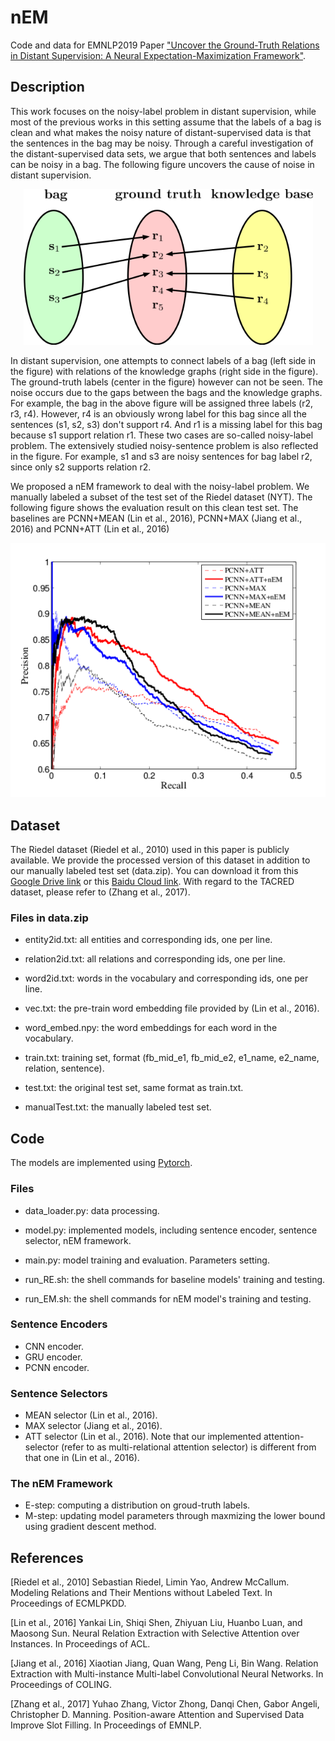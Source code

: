 # nEM
Code and data for EMNLP2019 Paper ["Uncover the Ground-Truth Relations in Distant Supervision: A Neural Expectation-Maximization Framework"](https://arxiv.org/pdf/1909.05448.pdf).

## Description

This work focuses on the noisy-label problem in distant supervision, while most of the previous works in this setting assume that the labels of a bag is clean and what makes the noisy nature of distant-supervised data is that the sentences in the bag may be noisy. Through a careful investigation of the distant-supervised data sets, we argue that both sentences and labels can be noisy in a bag. The following figure uncovers the cause of noise in distant supervision.

<p align="center">
  <img src="https://github.com/AlbertChen1991/nEM/blob/master/fig/noise.png">
</p>

In distant supervision, one attempts to connect labels of a bag (left side in the figure) with relations of the knowledge graphs (right side in the figure). The ground-truth labels (center in the figure) however can not be seen. The noise occurs due to the gaps between the bags and the knowledge graphs. For example, the bag in the above figure will be assigned three labels (r2, r3, r4). However, r4 is an obviously wrong label for this bag since all the sentences (s1, s2, s3) don't support r4. And r1 is a missing label for this bag because s1 support relation r1. These two cases are so-called noisy-label problem. The extensively studied noisy-sentence problem is also reflected in the figure. For example, s1 and s3 are noisy sentences for bag label r2, since only s2 supports relation r2.

We proposed a nEM framework to deal with the noisy-label problem. We manually labeled a subset of the test set of the Riedel dataset (NYT). The following figure shows the evaluation result on this clean test set. The baselines are PCNN+MEAN (Lin et al., 2016), PCNN+MAX (Jiang et al., 2016) and PCNN+ATT (Lin et al., 2016)

<p align="center">
  <img src="https://github.com/AlbertChen1991/nEM/blob/master/fig/PR_curve.png">
</p>

## Dataset
The Riedel dataset (Riedel et al., 2010) used in this paper is publicly available. We provide the processed version of this dataset in addition to our manually labeled test set (data.zip). You can download it from this [Google Drive link](https://drive.google.com/drive/folders/1u2HVCYoJcV5SiFcmrP0yEIn5E5tJ6Mbg?usp=sharing) or this [Baidu Cloud link](https://pan.baidu.com/s/1anEw7xjmFZo6gaRWP0gpVw). With regard to the TACRED dataset, please refer to (Zhang et al., 2017).

### Files in data.zip
+ entity2id.txt: all entities and corresponding ids, one per line.

+ relation2id.txt: all relations and corresponding ids, one per line.

+ word2id.txt: words in the vocabulary and corresponding ids, one per line.

+ vec.txt: the pre-train word embedding file provided by (Lin et al., 2016).

+ word_embed.npy: the word embeddings for each word in the vocabulary.

+ train.txt: training set, format (fb_mid_e1, fb_mid_e2, e1_name, e2_name, relation, sentence).

+ test.txt: the original test set, same format as train.txt.

+ manualTest.txt: the manually labeled test set.

## Code
The models are implemented using [Pytorch](https://pytorch.org/). 

### Files
+ data_loader.py: data processing.

+ model.py: implemented models, including sentence encoder, sentence selector, nEM framework.

+ main.py: model training and evaluation. Parameters setting.

+ run_RE.sh: the shell commands for baseline models' training and testing.

+ run_EM.sh: the shell commands for nEM model's training and testing.

### Sentence Encoders
+ CNN encoder.
+ GRU encoder.
+ PCNN encoder.

### Sentence Selectors
+ MEAN selector (Lin et al., 2016).
+ MAX selector (Jiang et al., 2016).
+ ATT selector (Lin et al., 2016). Note that our implemented attention-selector (refer to as multi-relational attention selector) is different from that one in (Lin et al., 2016). 

### The nEM Framework
+ E-step: computing a distribution on groud-truth labels.
+ M-step: updating model parameters through maxmizing the lower bound using gradient descent method.


## References

[Riedel et al., 2010] Sebastian Riedel, Limin Yao, Andrew McCallum. Modeling Relations and Their Mentions without Labeled Text. In Proceedings of ECMLPKDD.

[Lin et al., 2016] Yankai Lin, Shiqi Shen, Zhiyuan Liu, Huanbo Luan, and Maosong Sun. Neural Relation Extraction with Selective Attention over Instances. In Proceedings of ACL.

[Jiang et al., 2016] Xiaotian Jiang, Quan Wang, Peng Li, Bin Wang. Relation Extraction with Multi-instance Multi-label Convolutional Neural Networks. In Proceedings of COLING.

[Zhang et al., 2017] Yuhao Zhang, Victor Zhong, Danqi Chen, Gabor Angeli, Christopher D. Manning. Position-aware Attention and Supervised Data Improve Slot Filling. In Proceedings of EMNLP.
